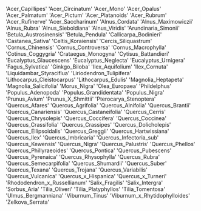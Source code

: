 'Acer_Capillipes' 'Acer_Circinatum' 'Acer_Mono' 'Acer_Opalus'
 'Acer_Palmatum' 'Acer_Pictum' 'Acer_Platanoids' 'Acer_Rubrum'
 'Acer_Rufinerve' 'Acer_Saccharinum' 'Alnus_Cordata' 'Alnus_Maximowiczii'
 'Alnus_Rubra' 'Alnus_Sieboldiana' 'Alnus_Viridis' 'Arundinaria_Simonii'
 'Betula_Austrosinensis' 'Betula_Pendula' 'Callicarpa_Bodinieri'
 'Castanea_Sativa' 'Celtis_Koraiensis' 'Cercis_Siliquastrum'
 'Cornus_Chinensis' 'Cornus_Controversa' 'Cornus_Macrophylla'
 'Cotinus_Coggygria' 'Crataegus_Monogyna' 'Cytisus_Battandieri'
 'Eucalyptus_Glaucescens' 'Eucalyptus_Neglecta' 'Eucalyptus_Urnigera'
 'Fagus_Sylvatica' 'Ginkgo_Biloba' 'Ilex_Aquifolium' 'Ilex_Cornuta'
 'Liquidambar_Styraciflua' 'Liriodendron_Tulipifera'
 'Lithocarpus_Cleistocarpus' 'Lithocarpus_Edulis' 'Magnolia_Heptapeta'
 'Magnolia_Salicifolia' 'Morus_Nigra' 'Olea_Europaea' 'Phildelphus'
 'Populus_Adenopoda' 'Populus_Grandidentata' 'Populus_Nigra' 'Prunus_Avium'
 'Prunus_X_Shmittii' 'Pterocarya_Stenoptera' 'Quercus_Afares'
 'Quercus_Agrifolia' 'Quercus_Alnifolia' 'Quercus_Brantii'
 'Quercus_Canariensis' 'Quercus_Castaneifolia' 'Quercus_Cerris'
 'Quercus_Chrysolepis' 'Quercus_Coccifera' 'Quercus_Coccinea'
 'Quercus_Crassifolia' 'Quercus_Crassipes' 'Quercus_Dolicholepis'
 'Quercus_Ellipsoidalis' 'Quercus_Greggii' 'Quercus_Hartwissiana'
 'Quercus_Ilex' 'Quercus_Imbricaria' 'Quercus_Infectoria_sub'
 'Quercus_Kewensis' 'Quercus_Nigra' 'Quercus_Palustris' 'Quercus_Phellos'
 'Quercus_Phillyraeoides' 'Quercus_Pontica' 'Quercus_Pubescens'
 'Quercus_Pyrenaica' 'Quercus_Rhysophylla' 'Quercus_Rubra'
 'Quercus_Semecarpifolia' 'Quercus_Shumardii' 'Quercus_Suber'
 'Quercus_Texana' 'Quercus_Trojana' 'Quercus_Variabilis'
 'Quercus_Vulcanica' 'Quercus_x_Hispanica' 'Quercus_x_Turneri'
 'Rhododendron_x_Russellianum' 'Salix_Fragilis' 'Salix_Intergra'
 'Sorbus_Aria' 'Tilia_Oliveri' 'Tilia_Platyphyllos' 'Tilia_Tomentosa'
 'Ulmus_Bergmanniana' 'Viburnum_Tinus' 'Viburnum_x_Rhytidophylloides'
 'Zelkova_Serrata'

